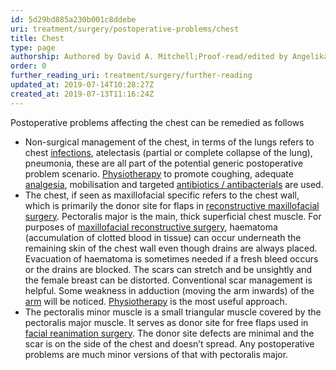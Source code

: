 ```yaml
---
id: 5d29bd885a230b001c8ddebe
uri: treatment/surgery/postoperative-problems/chest
title: Chest
type: page
authorship: Authored by David A. Mitchell;Proof-read/edited by Angelika Sebald
order: 0
further_reading_uri: treatment/surgery/further-reading
updated_at: 2019-07-14T10:28:27Z
created_at: 2019-07-13T11:16:24Z
---
```


<p>Postoperative problems affecting the chest can be remedied as
    follows</p>
<ul>
    <li>Non-surgical management of the chest, in terms of the lungs
        refers to chest <a href="/diagnosis/a-z/infection">infections</a>,
        atelectasis (partial or complete collapse of the lung),
        pneumonia, these are all part of the potential generic
        postoperative problem scenario. <a href="/help/physiotherapy">Physiotherapy</a>        to promote coughing, adequate <a href="/treatment/other/medication/pain/detailed">analgesia</a>,
        mobilisation and targeted <a href="/treatment/other/medication/infection/detailed">antibiotics / antibacterials</a>        are used.</li>
    <li>The chest, if seen as maxillofacial specific refers to the
        chest wall, which is primarily the donor site for flaps
        in <a href="/treatment/surgery/reconstruction">reconstructive maxillofacial surgery</a>.
        Pectoralis major is the main, thick superficial chest
        muscle. For purposes of <a href="/treatment/surgery/reconstruction">maxillofacial reconstructive surgery</a>,
        haematoma (accumulation of clotted blood in tissue) can
        occur underneath the remaining skin of the chest wall
        even though drains are always placed. Evacuation of haematoma
        is sometimes needed if a fresh bleed occurs or the drains
        are blocked. The scars can stretch and be unsightly and
        the female breast can be distorted. Conventional scar
        management is helpful. Some weakness in adduction (moving
        the arm inwards) of the <a href="/diagnosis/a-z/postoperative-problems/upper-arm">arm</a>        will be noticed. <a href="/help/physiotherapy">Physiotherapy</a>        is the most useful approach.</li>
    <li>The pectoralis minor muscle is a small triangular muscle
        covered by the pectoralis major muscle. It serves as
        donor site for free flaps used in <a href="/treatment/surgery/reconstruction">facial reanimation surgery</a>.
        The donor site defects are minimal and the scar is on
        the side of the chest and doesn’t spread. Any postoperative
        problems are much minor versions of that with pectoralis
        major.</li>
</ul>
